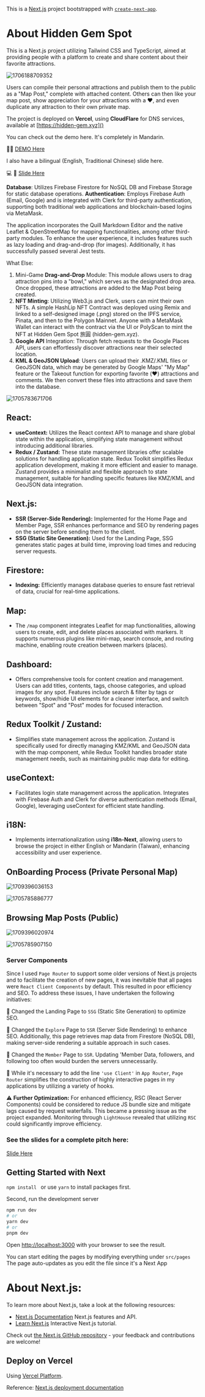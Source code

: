 This is a [Next.js](https://nextjs.org/) project bootstrapped with [`create-next-app`](https://github.com/vercel/next.js/tree/canary/packages/create-next-app).

# About Hidden Gem Spot

This is a Next.js project utilizing Tailwind CSS and TypeScript, aimed at providing people with a platform to create and share content about their favorite attractions.

![1706188709352](image/README/1706188709352.png)

Users can compile their personal attractions and publish them to the public as a "Map Post," complete with attached content. Others can then like your map post, show appreciation for your attractions with a ❤️, and even duplicate any attraction to their own private map.

The project is deployed on **Vercel**, using **CloudFlare** for DNS services, available at
[https://hidden-gem.xyz]()

You can check out the demo here. It's completely in Mandarin.

🎦👨 [DEMO Here](https://www.youtube.com/live/kUz354uG-24?si=58wv65uGNTWWxUlw&t=5632)

I also have a bilingual (English, Traditional Chinese) slide here.

💻 💬 [Slide Here](https://www.slideshare.net/slideshows/hiddengem-attraction-recording-platform-slide/266594257)

**Database**: Utilizes Firebase Firestore for NoSQL DB and Firebase Storage for static database operations.
**Authentication**: Employs Firebase Auth (Email, Google) and is integrated with Clerk for third-party authentication, supporting both traditional web applications and blockchain-based logins via MetaMask.

The application incorporates the Quill Markdown Editor and the native Leaflet & OpenStreetMap for mapping functionalities, among other third-party modules. To enhance the user experience, it includes features such as lazy loading and drag-and-drop (for images). Additionally, it has successfully passed several Jest tests.

What Else:

1. Mini-Game **Drag-and-Drop** Module: This module allows users to drag attraction pins into a "bowl," which serves as the designated drop area. Once dropped, these attractions are added to the Map Post being created.
2. **NFT Minting**: Utilizing Web3.js and Clerk, users can mint their own NFTs. A simple HashLip NFT Contract was deployed using Remix and linked to a self-designed image (.png) stored on the IPFS service, Pinata, and then to the Polygon Mainnet. Anyone with a MetaMask Wallet can interact with the contract via the UI or PolyScan to mint the NFT at Hidden Gem Spot 旅圓 (hidden-gem.xyz).
3. **Google API** Integration: Through fetch requests to the Google Places API, users can effortlessly discover attractions near their selected location.
4. **KML & GeoJSON Upload**: Users can upload their .KMZ/.KML files or GeoJSON data, which may be generated by Google Maps' "My Map" feature or the Takeout function for exporting favorite (❤️) attractions and comments. We then convert these files into attractions and save them into the database.

![1705783671706](image/README/1705783671706.png)

## React:

- **useContext:** Utilizes the React context API to manage and share global state within the application, simplifying state management without introducing additional libraries.
- **Redux / Zustand:** These state management libraries offer scalable solutions for handling application state. Redux Toolkit simplifies Redux application development, making it more efficient and easier to manage. Zustand provides a minimalist and flexible approach to state management, suitable for handling specific features like KMZ/KML and GeoJSON data integration.

## Next.js:

- **SSR (Server-Side Rendering):** Implemented for the Home Page and Member Page, SSR enhances performance and SEO by rendering pages on the server before sending them to the client.
- **SSG (Static Site Generation):** Used for the Landing Page, SSG generates static pages at build time, improving load times and reducing server requests.

## Firestore:

- **Indexing:** Efficiently manages database queries to ensure fast retrieval of data, crucial for real-time applications.

## Map:

- The `/map` component integrates Leaflet for map functionalities, allowing users to create, edit, and delete places associated with markers. It supports numerous plugins like mini-map, search console, and routing machine, enabling route creation between markers (places).

## Dashboard:

- Offers comprehensive tools for content creation and management. Users can add titles, contents, tags, choose categories, and upload images for any spot. Features include search & filter by tags or keywords, show/hide UI elements for a cleaner interface, and switch between "Spot" and "Post" modes for focused interaction.

## Redux Toolkit / Zustand:

- Simplifies state management across the application. Zustand is specifically used for directly managing KMZ/KML and GeoJSON data with the map component, while Redux Toolkit handles broader state management needs, such as maintaining public map data for editing.

## useContext:

- Facilitates login state management across the application. Integrates with Firebase Auth and Clerk for diverse authentication methods (Email, Google), leveraging useContext for efficient state handling.

## i18N:

- Implements internationalization using **i18n-Next**, allowing users to browse the project in either English or Mandarin (Taiwan), enhancing accessibility and user experience.

## OnBoarding Process (Private Personal Map)

![1709396036153](image/README/1709396036153.png)

![1705785886777](image/README/1705785886777.png)

## Browsing Map Posts (Public)

![1709396020974](image/README/1709396020974.png)

![1705785907150](image/README/1705785907150.png)

### Server Components

Since I used `Page Router` to support some older versions of Next.js projects and to facilitate the creation of new pages, it was inevitable that all pages were `React Client Components` by default. This resulted in poor efficiency and SEO. To address these issues, I have undertaken the following initiatives:

🌟 Changed the Landing Page to `SSG` (Static Site Generation) to optimize SEO.

🌟 Changed the `Explore` Page to `SSR` (Server Side Rendering) to enhance SEO. Additionally, this page retrieves map data from Firestore (NoSQL DB), making server-side rendering a suitable approach in such cases.

🌟 Changed the `Member` Page to `SSR`. Updating 'Member Data, followers, and following too often would burden the servers unnecessarily.

🌟 While it's necessary to add the line `'use Client'` in `App Router`, `Page Router` simplifies the construction of highly interactive pages in my applications by utilizing a variety of hooks.

⚠️ **Further Optimization:** For enhanced efficiency, RSC (React Server Components) could be considered to reduce JS bundle size and mitigate lags caused by request waterfalls. This became a pressing issue as the project expanded. Monitoring through `LightHouse` revealed that utilizing `RSC` could significantly improve efficiency.

### See the slides for a complete pitch here:

[Slide Here](https://www.slideshare.net/slideshows/hiddengem-attraction-recording-platform-slide/266594257)

## Getting Started with Next

`npm install `  or use `yarn`  to install packages first.

Second, run the development server

```bash
npm run dev
# or
yarn dev
# or
pnpm dev
```

Open [http://localhost:3000](http://localhost:3000) with your browser to see the result.

You can start editing the pages by modifying everything under `src/pages `
 The page auto-updates as you edit the file since it's a Next App

# About Next.js:

To learn more about Next.js, take a look at the following resources:

- [Next.js Documentation](https://nextjs.org/docs)  Next.js features and API.
- [Learn Next.js](https://nextjs.org/learn) Interactive Next.js tutorial.

Check out [the Next.js GitHub repository](https://github.com/vercel/next.js/) - your feedback and contributions are welcome!

## Deploy on Vercel

Using [Vercel Platform](https://vercel.com/new?utm_medium=default-template&filter=next.js&utm_source=create-next-app&utm_campaign=create-next-app-readme).

Reference:  [Next.js deployment documentation](https://nextjs.org/docs/deployment)
